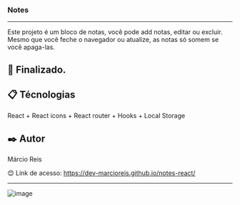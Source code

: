 ### Notes

---

Este projeto é um bloco de notas, você pode add notas, editar ou excluir.<br>
Mesmo que você feche o navegador ou atualize, as notas só somem se você apaga-las.

## 🚀 Finalizado.

## 📋 Técnologias
React + React icons + React router + Hooks + Local Storage

## ✒️ Autor
Márcio Reis

😊 Link de acesso: https://dev-marcioreis.github.io/notes-react/

---
![image](https://user-images.githubusercontent.com/122680054/214668676-59a97c34-1a4e-4a60-86c5-cc724110efab.png)
